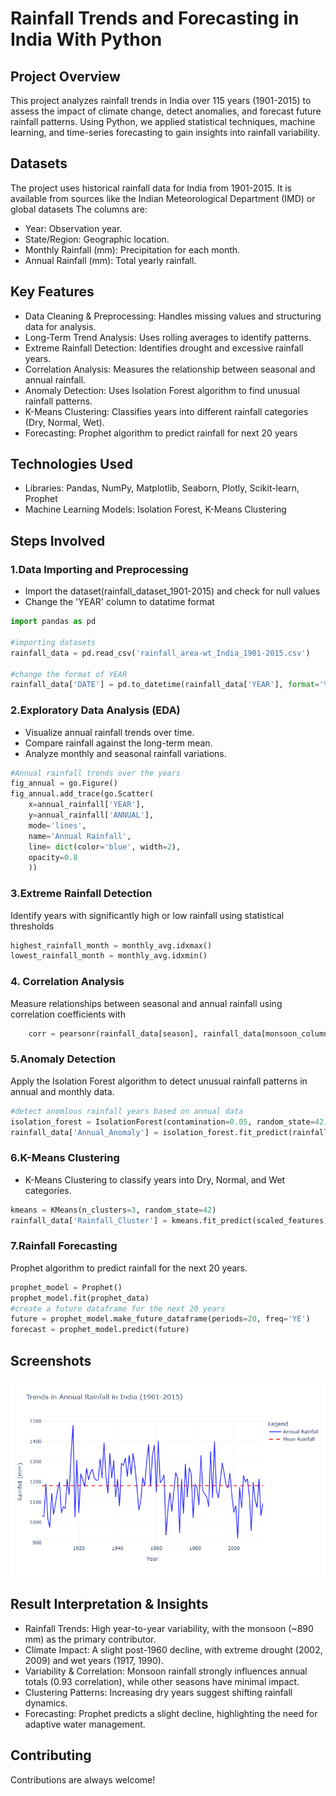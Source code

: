 
# **Rainfall Trends and Forecasting in India With Python**

## Project Overview
This project analyzes rainfall trends in India over 115 years (1901-2015) to assess the impact of climate change, detect anomalies, and forecast future rainfall patterns. Using Python, we applied statistical techniques, machine learning, and time-series forecasting to gain insights into rainfall variability.

## Datasets
The project uses historical rainfall data for India from 1901-2015. It is  available from sources like the Indian Meteorological Department (IMD) or global datasets
The columns are:
 - Year: Observation year.
 - State/Region: Geographic location.
 - Monthly Rainfall (mm): Precipitation for each month.
 - Annual Rainfall (mm): Total yearly rainfall.

## Key Features
- Data Cleaning & Preprocessing: Handles missing values and structuring data for analysis.
- Long-Term Trend Analysis: Uses rolling averages to identify patterns.
- Extreme Rainfall Detection: Identifies drought and excessive rainfall years.
- Correlation Analysis: Measures the relationship between seasonal and annual rainfall.
- Anomaly Detection: Uses Isolation Forest algorithm to find unusual rainfall patterns.
- K-Means Clustering: Classifies years into different rainfall categories (Dry, Normal, Wet).
- Forecasting: Prophet algorithm to predict rainfall for next 20 years
## Technologies Used
- Libraries: Pandas, NumPy, Matplotlib, Seaborn, Plotly, Scikit-learn, Prophet
- Machine Learning Models: Isolation Forest, K-Means Clustering
## Steps Involved
### 1.Data Importing and Preprocessing 
- Import the dataset(rainfall_dataset_1901-2015) and check for null values
- Change the 'YEAR' column to datatime format
```python 
import pandas as pd

#importing datasets
rainfall_data = pd.read_csv('rainfall_area-wt_India_1901-2015.csv')

#change the format of YEAR
rainfall_data['DATE'] = pd.to_datetime(rainfall_data['YEAR'], format='%Y')
```
### 2.Exploratory Data Analysis (EDA)
- Visualize annual rainfall trends over time.
- Compare rainfall against the long-term mean.
- Analyze monthly and seasonal rainfall variations.
```python
#Annual rainfall trends over the years 
fig_annual = go.Figure()
fig_annual.add_trace(go.Scatter(
    x=annual_rainfall['YEAR'],
    y=annual_rainfall['ANNUAL'],
    mode='lines',
    name='Annual Rainfall',
    line= dict(color='blue', width=2),
    opacity=0.8
    ))
```
### 3.Extreme Rainfall Detection    
Identify years with significantly high or low rainfall using statistical thresholds
```python
highest_rainfall_month = monthly_avg.idxmax()
lowest_rainfall_month = monthly_avg.idxmin()
```
### 4. Correlation Analysis
Measure relationships between seasonal and annual rainfall using correlation coefficients with 
```python
    corr = pearsonr(rainfall_data[season], rainfall_data[monsoon_column])
```
### 5.Anomaly Detection
Apply the Isolation Forest algorithm to detect unusual rainfall patterns in annual and monthly data.
```python 
#detect anomlous rainfall years based on annual data
isolation_forest = IsolationForest(contamination=0.05, random_state=42)
rainfall_data['Annual_Anomaly'] = isolation_forest.fit_predict(rainfall_data[['ANNUAL']])
```
### 6.K-Means Clustering
- K-Means Clustering to classify years into Dry, Normal, and Wet categories.
```python
kmeans = KMeans(n_clusters=3, random_state=42)
rainfall_data['Rainfall_Cluster'] = kmeans.fit_predict(scaled_features)
```
### 7.Rainfall Forecasting
Prophet algorithm to predict rainfall for the next 20 years.
```python
prophet_model = Prophet()
prophet_model.fit(prophet_data)
#create a future dataframe for the next 20 years
future = prophet_model.make_future_dataframe(periods=20, freq='YE')
forecast = prophet_model.predict(future)
```
## Screenshots 
![Annual Rainfall Trend](charts/plot1.png)

## Result Interpretation & Insights
- Rainfall Trends: High year-to-year variability, with the monsoon (~890 mm) as the primary contributor.
- Climate Impact: A slight post-1960 decline, with extreme drought (2002, 2009) and wet years (1917, 1990).
- Variability & Correlation: Monsoon rainfall strongly influences annual totals (0.93 correlation), while other seasons have minimal impact.
- Clustering Patterns: Increasing dry years suggest shifting rainfall dynamics.
- Forecasting: Prophet predicts a slight decline, highlighting the need for adaptive water management.

## Contributing
Contributions are always welcome!





